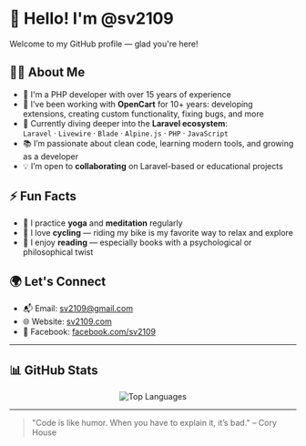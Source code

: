 # 👋 Hello! I'm @sv2109

Welcome to my GitHub profile — glad you're here!  

## 👨‍💻 About Me

- 💼 I'm a PHP developer with over 15 years of experience  
- 🛒 I’ve been working with **OpenCart** for 10+ years: developing extensions, creating custom functionality, fixing bugs, and more  
- 🌱 Currently diving deeper into the **Laravel ecosystem**:  
  `Laravel` · `Livewire` · `Blade` · `Alpine.js` · `PHP` · `JavaScript`  
- 📚 I’m passionate about clean code, learning modern tools, and growing as a developer  
- 💡 I’m open to **collaborating** on Laravel-based or educational projects  

## ⚡ Fun Facts

- 🧘 I practice **yoga** and **meditation** regularly  
- 🚴 I love **cycling** — riding my bike is my favorite way to relax and explore  
- 📖 I enjoy **reading** — especially books with a psychological or philosophical twist  

## 🌍 Let's Connect

- 📬 Email: [sv2109@gmail.com](mailto:sv2109@gmail.com)  
- 🌐 Website: [sv2109.com](https://sv2109.com)  
- 📘 Facebook: [facebook.com/sv2109](https://www.facebook.com/sv2109)  

---

## 📊 GitHub Stats

<p align="center">
  <img src="https://github-readme-stats.vercel.app/api/top-langs/?username=sv2109&layout=compact&theme=github_dark" alt="Top Languages" />
</p>

---

> "Code is like humor. When you have to explain it, it’s bad." – Cory House
